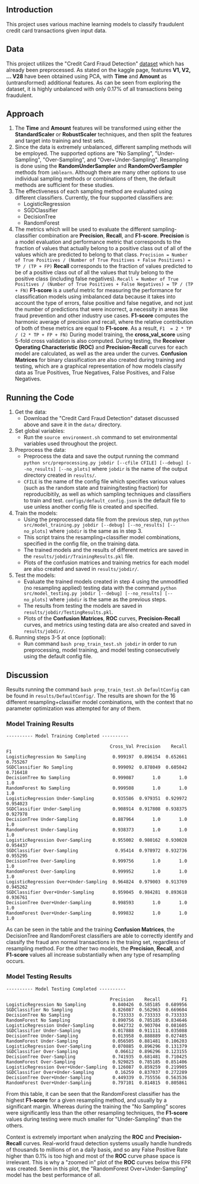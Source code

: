 ## Introduction
This project uses various machine learning models to classify fraudulent credit card transactions given input data.


## Data
This project utilizes the "Credit Card Fraud Detection" [dataset](https://www.kaggle.com/datasets/mlg-ulb/creditcardfraud) which has already been preprocessed. As stated on the kaggle page, features **V1, V2, ... V28** have been obtained using PCA, with **Time** and **Amount** as (untransformed) additional features. As can be seen from exploring the dataset, it is highly unbalanced with only 0.17% of all transactions being fraudulent.


## Approach
1. The **Time** and **Amount** features will be transformed using either the **StandardScaler** or **RobustScaler** techniques, and then split the features and target into training and test sets.
2. Since the data is extremely unbalanced, different sampling methods will be employed. The supported options are "No Sampling", "Under-Sampling", "Over-Sampling", and "Over+Under-Sampling". Resampling is done using the **RandomUnderSampler** and **RandomOverSampler** methods from `imblearn`. Although there are many other options to use individual sampling methods or combinations of them, the default methods are sufficient for these studies.
3. The effectiveness of each sampling method are evaluated using different classifiers. Currently, the four supported classifiers are:
    - LogisticRegression
    - SGDClassifier
    - DecisionTree
    - RandomForest
4. The metrics which will be used to evaluate the different sampling-classifier combination are **Precision**, **Recall**, and **F1-score**. **Precision** is a model evaluation and performance metric that corresponds to the fraction of values that actually belong to a positive class out of all of the values which are predicted to belong to that class.
    `Precision = Number of True Positives / (Number of True Positives + False Positives) = TP / (TP + FP)`
    **Recall** corresponds to the fraction of values predicted to be of a positive class out of all the values that truly belong to the positive class (including false negatives). 
    `Recall = Number of True Positives / (Number of True Positives + False Negatives) = TP / (TP + FN)`
     **F1-score** is a useful metric for measuring the performance for classification models using imbalanced data because it takes into account the type of errors, false positive and false negative, and not just the number of predictions that were incorrect, a necessity in areas like fraud prevention and other industry use cases. **F1-score** computes the harmonic average of precision and recall, where the relative contribution of both of these metrics are equal to **F1-score**.
As a result,
    `F1  = 2 * TP / (2 * TP + FP + FN)`
    During model training, the **cross_val_score** using 5-fold cross validation is also computed. During testing, the **Receiver Operating Characteristic (ROC)** and **Precision-Recall** curves for each model are calculated, as well as the area under the curves.
    **Confusion Matrices** for binary classification are also created during training and testing, which are a graphical representation of how models classify data as True Positives, True Negatives, False Positives, and False Negatives.


## Running the Code
1. Get the data:
    - Download the "Credit Card Fraud Detection" dataset discussed above and save it in the `data/` directory.
2. Set global variables:
    - Run the `source environment.sh` command to set environmental variables used throughout the project.
3. Preprocess the data:
    - Preprocess the data and save the output running the command `python src/preprocessing.py jobdir [--cfile CFILE] [--debug] [--no_results] [--no_plots]` where `jobdir` is the name of the output directory created in `results/`.
    - `CFILE` is the name of the config file which specifies various values (such as the random state and training/testing fraction) for reproducibitily, as well as which sampling techniques and classifiers to train and test. `configs/default_config.json` is the default file to use unless another config file is created and specified.
4. Train the models:
    - Using the preprocessed data file from the previous step, run `python src/model_training.py jobdir [--debug] [--no_results] [--no_plots]` where `jobdir` is the same as in step 3.
    - This script trains the resampling+classifier model combinations, specified in the config file, on the training data.
    - The trained models and the results of different metrics are saved in the `results/jobdir/TrainingResults.pkl` file.
    - Plots of the confusion matrices and training metrics for each model are also created and saved in `results/jobdir/`.
5. Test the models:
    - Evaluate the trained models created in step 4 using the unmodified (no resampling applied) testing data with the command `python src/model_testing.py jobdir [--debug] [--no_results] [--no_plots]` where `jobdir` is the same as the previous steps.
    - The results from testing the models are saved in `results/jobdir/TestingResults.pkl`.
    - Plots of the **Confusion Matrices**, **ROC** curves, **Precision-Recall** curves, and metrics using testing data are also created and saved in `results/jobdir/`.
6. Running steps 3-5 at once (optional):
    - Run command `bash prep_train_test.sh jobdir` in order to run preprocessing, model training, and model testing consecutively using the default config file.

## Discussion
Results running the command `bash prep_train_test.sh DefaultConfig` can be found in `results/DefaultConfig/`. The results are shown for the 16 different resampling+classifier model combinations, with the context that no parameter optimization was attempted for any of them.

### Model Training Results
```
---------- Model Training Completed ----------

                                       Cross_Val Precision    Recall        F1
LogisticRegression No Sampling          0.999197  0.896154  0.652661  0.755267
SGDClassifier No Sampling               0.999092  0.878049  0.605042  0.716418
DecisionTree No Sampling                0.999087       1.0       1.0       1.0
RandomForest No Sampling                0.999508       1.0       1.0       1.0
LogisticRegression Under-Sampling       0.935586  0.979351  0.929972  0.954023
SGDClassifier Under-Sampling            0.908914  0.917808  0.938375  0.927978
DecisionTree Under-Sampling             0.887964       1.0       1.0       1.0
RandomForest Under-Sampling             0.938373       1.0       1.0       1.0
LogisticRegression Over-Sampling        0.955002  0.980162  0.930028  0.954437
SGDClassifier Over-Sampling              0.95414  0.978972  0.932736  0.955295
DecisionTree Over-Sampling              0.999756       1.0       1.0       1.0
RandomForest Over-Sampling              0.999952       1.0       1.0       1.0
LogisticRegression Over+Under-Sampling  0.964824  0.979003  0.913769  0.945262
SGDClassifier Over+Under-Sampling       0.959045  0.984281  0.893618  0.936761
DecisionTree Over+Under-Sampling        0.998593       1.0       1.0       1.0
RandomForest Over+Under-Sampling        0.999832       1.0       1.0       1.0
```

As can be seen in the table and the training **Confusion Matrices**, the DecisionTree and RandomForest classifiers are able to correctly identify and classify the fraud ann normal transactions in the traiing set, regardless of resampling method. For the other two models, the **Precision**, **Recall**, and **F1-score** values all increase substantially when any type of resampling occurs.

### Model Testing Results
```
---------- Model Testing Completed ----------

                                       Precision    Recall        F1
LogisticRegression No Sampling          0.840426  0.585185  0.689956
SGDClassifier No Sampling               0.826087  0.562963  0.669604
DecisionTree No Sampling                0.733333  0.733333  0.733333
RandomForest No Sampling                0.890756  0.785185  0.834646
LogisticRegression Under-Sampling       0.042732  0.903704  0.081605
SGDClassifier Under-Sampling            0.017888  0.911111  0.035088
DecisionTree Under-Sampling             0.013958  0.888889  0.027485
RandomForest Under-Sampling             0.056505  0.881481  0.106203
LogisticRegression Over-Sampling        0.070885  0.896296  0.131379
SGDClassifier Over-Sampling              0.06612  0.896296  0.123155
DecisionTree Over-Sampling              0.741935  0.681481  0.710425
RandomForest Over-Sampling              0.929825  0.785185  0.851406
LogisticRegression Over+Under-Sampling  0.126087  0.859259  0.219905
SGDClassifier Over+Under-Sampling        0.16259  0.837037  0.272289
DecisionTree Over+Under-Sampling        0.449339  0.755556  0.563536
RandomForest Over+Under-Sampling        0.797101  0.814815  0.805861
```

From this table, it can be seen that the RandomForest classifier has the highest **F1-score** for a given resampling method, and usually by a significant margin. Whereas during the training the "No Sampling" scores were significantly less than the other resampling techniques, the **F1-score** values during testing were much smaller for "Under-Sampling" than the others.

Context is extremely important when analyzing the **ROC** and **Precision-Recall** curves. Real-world fraud detection systems usually handle hundreds of thousands to millions of on a daily basis, and so any False Positive Rate higher than 0.1% is too high and most of the **ROC** curve phase space is irrelevant. This is why a "zoomed in" plot of the **ROC** curves below this FPR was created. Seen in this plot, the "RandomForest Over+Under-Sampling" model has the best performance of all. 
